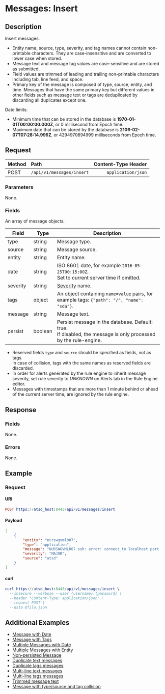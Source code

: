 # Messages: Insert

## Description

Insert messages.

* Entity name, source, type, severity, and tag names cannot contain non-printable characters. They are case-insensitive and are converted to lower case when stored.
* Message text and message tag values are case-sensitive and are stored as submitted.
* Field values are trimmed of leading and trailing non-printable characters including tab, line feed, and space.  
* Primary key of the message is composed of type, source, entity, and time. Messages that have the same primary key but different values in other fields such as message text or tags are deduplicated by discarding all duplicates except one.

Date limits:

* Minimum time that can be stored in the database is **1970-01-01T00:00:00.000Z**, or 0 millisecond from Epoch time.
* Maximum date that can be stored by the database is **2106-02-07T07:28:14.999Z**, or 4294970894999 milliseconds from Epoch time.

## Request

| **Method** | **Path** | **Content-Type Header**|
|:---|:---|---:|
| POST | `/api/v1/messages/insert` | `application/json` |

### Parameters

None.

### Fields

An array of message objects.

| **Field** | **Type** | **Description** |
|---|---|---|
| type | string | Message type. |
| source | string | Message source. |
| entity | string | Entity name. |
| date | string | ISO 8601 date, for example `2016-05-25T00:15:00Z`.<br>Set to current server time if omitted. |
| severity | string | [Severity](../severity.md) name. |
| tags | object | An object containing `name=value` pairs, for example tags: `{"path": "/", "name": "sda"}`. | 
| message | string | Message text. |
| persist | boolean | Persist message in the database. Default: true. <br>If disabled, the message is only processed by the rule-engine. |

* Reserved fields `type` and `source` should be specified as fields, not as tags. <br>In case of collision, tags with the same names as reserved fields are discarded.
* In order for alerts generated by the rule engine to inherit message severity, set rule severity to _UNKNOWN_ on Alerts tab in the Rule Engine editor.
* Messages with timestamps that are more than 1 minute behind or ahead of the current server time, are ignored by the rule engine.

## Response

### Fields

None.

### Errors

None.

## Example

### Request

#### URI

```elm
POST https://atsd_host:8443/api/v1/messages/insert
```

#### Payload

```json
[
    {
        "entity": "nurswgvml007",
        "type": "application",
        "message": "NURSWGVML007 ssh: error: connect_to localhost port 8881: failed.",
        "severity": "MAJOR",
        "source": "atsd"
    }
]
```

#### curl
```elm
curl https://atsd_host:8443/api/v1/messages/insert \
  --insecure --verbose --user {username}:{password} \
  --header "Content-Type: application/json" \
  --request POST \
  --data @file.json
```

## Additional Examples
* [Message with Date](examples/insert/messages-insert-messages-with-date.md)
* [Message with Tags](examples/insert/messages-insert-messages-with-tags.md)
* [Multiple Messages with Date](examples/insert/messages-insert-multiple-messages-for-date.md)
* [Multiple Messages with Entity](examples/insert/messages-insert-multiple-messages-for-entity.md)
* [Non-persisted Message](examples/insert/messages-insert-non-persisted-messages.md)
* [Duplicate text messages](examples/insert/messages-insert-discarded-duplicate-text-messages.md)
* [Duplicate tags messages](examples/insert/messages-insert-discarded-duplicate-tags-messages.md)
* [Multi-line text messages](examples/insert/messages-insert-multi-line-message-text.md)
* [Multi-line tags messages](examples/insert/messages-insert-multi-line-message-tags.md)
* [Trimmed message text](examples/insert/messages-insert-trimmed-message-text.md)
* [Message with type/source and tag collision](examples/insert/messages-insert-type-source-and-tag-collision.md)




